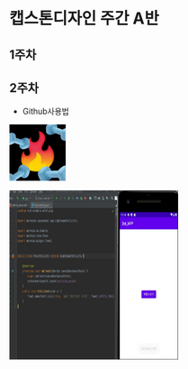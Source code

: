 # 캡스톤디자인 주간 A반

## 1주차

## 2주차
  - Github사용법
 

<img width="100" height="100" src="./png/어플.jpg"></img>

<img width="300" height="300" src="./png/2주차.JPG"></img>

